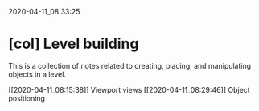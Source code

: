 2020-04-11_08:33:25

# [col] Level building

This is a collection of notes related to creating, placing, and manipulating objects in a level.

[[2020-04-11_08:15:38]] Viewport views
[[2020-04-11_08:29:46]] Object positioning